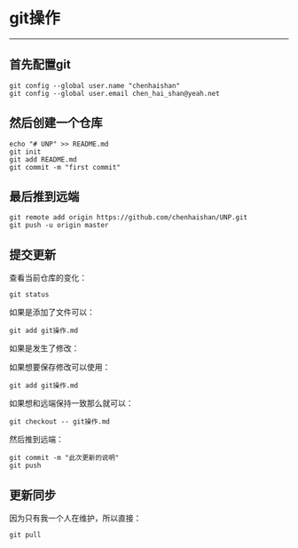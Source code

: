 # git操作
-----
## 首先配置git
```git
git config --global user.name "chenhaishan"
git config --global user.email chen_hai_shan@yeah.net
```
## 然后创建一个仓库
```git
echo "# UNP" >> README.md
git init
git add README.md
git commit -m "first commit"
```

## 最后推到远端
```git
git remote add origin https://github.com/chenhaishan/UNP.git
git push -u origin master
```

## 提交更新
查看当前仓库的变化：
```git
git status
```
如果是添加了文件可以：
```git
git add git操作.md
```
如果是发生了修改：

如果想要保存修改可以使用：
```git
git add git操作.md
```

如果想和远端保持一致那么就可以：
```git
git checkout -- git操作.md
```

然后推到远端：
```git
git commit -m "此次更新的说明"
git push
```

## 更新同步
因为只有我一个人在维护，所以直接：
```git
git pull
```
